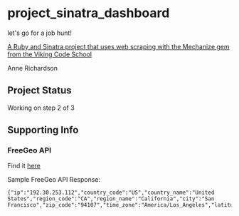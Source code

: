 # project_sinatra_dashboard
let's go for a job hunt!

[A Ruby and Sinatra project that uses web scraping with the Mechanize gem from the Viking Code School](http://www.vikingcodeschool.com)


Anne Richardson

## Project Status

Working on step 2 of 3


## Supporting Info

### FreeGeo API

Find it [here](http://freegeoip.net/)

Sample FreeGeo API Response:

```
{"ip":"192.30.253.112","country_code":"US","country_name":"United States","region_code":"CA","region_name":"California","city":"San Francisco","zip_code":"94107","time_zone":"America/Los_Angeles","latitude":37.7697,"longitude":-122.3933,"metro_code":807}
```
